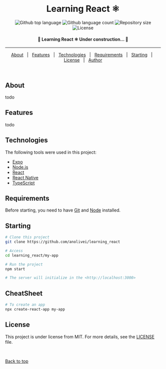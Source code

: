 
  &#xa0;

<h1 align="center">Learning React ⚛️</h1>

<p align="center">
  <img alt="Github top language" src="https://img.shields.io/github/languages/top/anolivei/learning_react?color=56BEB8">

  <img alt="Github language count" src="https://img.shields.io/github/languages/count/anolivei/learning_react?color=56BEB8">

  <img alt="Repository size" src="https://img.shields.io/github/repo-size/anolivei/learning_react?color=56BEB8">

  <img alt="License" src="https://img.shields.io/github/license/anolivei/learning_react?color=56BEB8">

  <!-- <img alt="Github issues" src="https://img.shields.io/github/issues/anolivei/learning_react?color=56BEB8" /> -->

  <!-- <img alt="Github forks" src="https://img.shields.io/github/forks/anolivei/learning_react?color=56BEB8" /> -->

  <!-- <img alt="Github stars" src="https://img.shields.io/github/stars/anolivei/learning_react?color=56BEB8" /> -->
</p>

<h4 align="center"> 
	🚧  Learning React ⚛️ Under construction...  🚧
</h4> 

<hr>

<p align="center">
  <a href="#about">About</a> &#xa0; | &#xa0; 
  <a href="#features">Features</a> &#xa0; | &#xa0;
  <a href="#technologies">Technologies</a> &#xa0; | &#xa0;
  <a href="#requirements">Requirements</a> &#xa0; | &#xa0;
  <a href="#starting">Starting</a> &#xa0; | &#xa0;
  <a href="#license">License</a> &#xa0; | &#xa0;
  <a href="https://github.com/anolivei" target="_blank">Author</a>
</p>

<br>

## About ##

todo

## Features ##

todo

## Technologies ##

The following tools were used in this project:

- [Expo](https://expo.io/)
- [Node.js](https://nodejs.org/en/)
- [React](https://pt-br.reactjs.org/)
- [React Native](https://reactnative.dev/)
- [TypeScript](https://www.typescriptlang.org/)

## Requirements ##

Before starting, you need to have [Git](https://git-scm.com) and [Node](https://nodejs.org/en/) installed.

## Starting ##

```bash
# Clone this project
git clone https://github.com/anolivei/learning_react

# Access
cd learning_react/my-app

# Run the project
npm start

# The server will initialize in the <http://localhost:3000>
```

## CheatSheet ##

```bash
# To create an app
npx create-react-app my-app

```

## License ##

This project is under license from MIT. For more details, see the [LICENSE](LICENSE) file.


&#xa0;

<a href="#top">Back to top</a>
